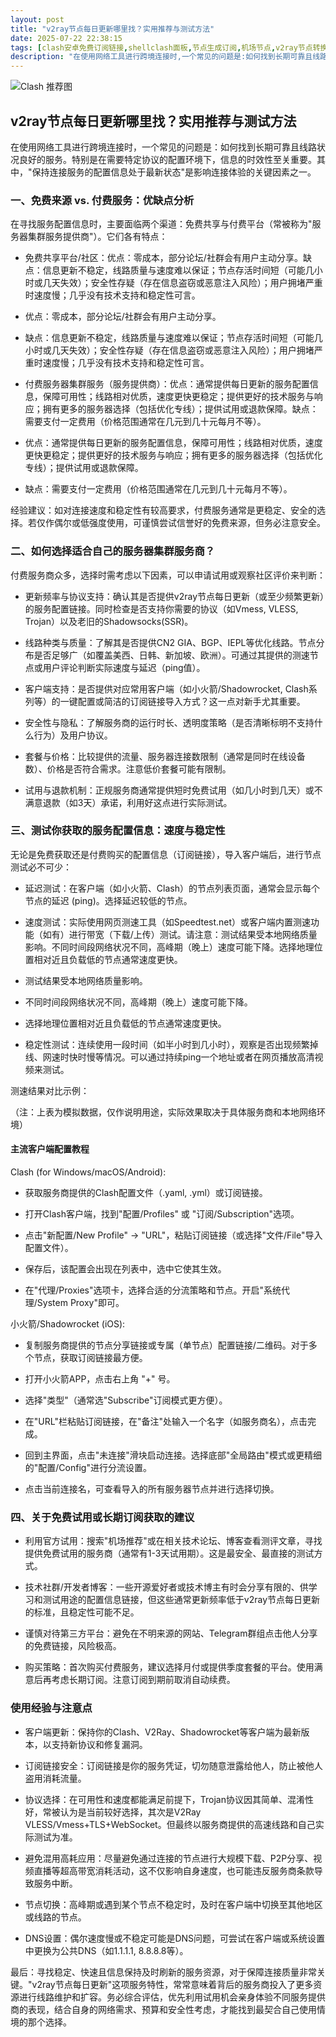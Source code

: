 ```yaml
---
layout: post
title: "v2ray节点每日更新哪里找？实用推荐与测试方法"
date: 2025-07-22 22:38:15
tags: [clash安卓免费订阅链接,shellclash面板,节点生成订阅,机场节点,v2ray节点转换成clash订阅的步骤,clash用法]
description: "在使用网络工具进行跨境连接时,一个常见的问题是:如何找到长期可靠且线路状况良好的服务。特别是在需要特定协议的配置环境下,信息的时效性至关重要。其中,\"保持连接服务的配置信息处于最新状态\"是影响连接体验的关键因素之一。"
---
```


![Clash 推荐图](https://clashjd.github.io/assets/img/clash节点推荐.png)

## v2ray节点每日更新哪里找？实用推荐与测试方法

在使用网络工具进行跨境连接时，一个常见的问题是：如何找到长期可靠且线路状况良好的服务。特别是在需要特定协议的配置环境下，信息的时效性至关重要。其中，"保持连接服务的配置信息处于最新状态"是影响连接体验的关键因素之一。

### 一、免费来源 vs. 付费服务：优缺点分析

在寻找服务配置信息时，主要面临两个渠道：免费共享与付费平台（常被称为"服务器集群服务提供商"）。它们各有特点：

- 免费共享平台/社区：优点：零成本，部分论坛/社群会有用户主动分享。缺点：信息更新不稳定，线路质量与速度难以保证；节点存活时间短（可能几小时或几天失效）；安全性存疑（存在信息盗窃或恶意注入风险）；用户拥堵严重时速度慢；几乎没有技术支持和稳定性可言。

- 优点：零成本，部分论坛/社群会有用户主动分享。

- 缺点：信息更新不稳定，线路质量与速度难以保证；节点存活时间短（可能几小时或几天失效）；安全性存疑（存在信息盗窃或恶意注入风险）；用户拥堵严重时速度慢；几乎没有技术支持和稳定性可言。

- 付费服务器集群服务（服务提供商）：优点：通常提供每日更新的服务配置信息，保障可用性；线路相对优质，速度更快更稳定；提供更好的技术服务与响应；拥有更多的服务器选择（包括优化专线）；提供试用或退款保障。缺点：需要支付一定费用（价格范围通常在几元到几十元每月不等）。

- 优点：通常提供每日更新的服务配置信息，保障可用性；线路相对优质，速度更快更稳定；提供更好的技术服务与响应；拥有更多的服务器选择（包括优化专线）；提供试用或退款保障。

- 缺点：需要支付一定费用（价格范围通常在几元到几十元每月不等）。

经验建议：如对连接速度和稳定性有较高要求，付费服务通常是更稳定、安全的选择。若仅作偶尔或低强度使用，可谨慎尝试信誉好的免费来源，但务必注意安全。

### 二、如何选择适合自己的服务器集群服务商？

付费服务商众多，选择时需考虑以下因素，可以申请试用或观察社区评价来判断：

- 更新频率与协议支持：确认其是否提供v2ray节点每日更新（或至少频繁更新）的服务配置链接。同时检查是否支持你需要的协议（如Vmess, VLESS, Trojan）以及老旧的Shadowsocks(SSR)。

- 线路种类与质量：了解其是否提供CN2 GIA、BGP、IEPL等优化线路。节点分布是否足够广（如覆盖美西、日韩、新加坡、欧洲）。可通过其提供的测速节点或用户评论判断实际速度与延迟（ping值）。

- 客户端支持：是否提供对应常用客户端（如小火箭/Shadowrocket, Clash系列等）的一键配置或简洁的订阅链接导入方式？这一点对新手尤其重要。

- 安全性与隐私：了解服务商的运行时长、透明度策略（是否清晰标明不支持什么行为）及用户协议。

- 套餐与价格：比较提供的流量、服务器连接数限制（通常是同时在线设备数）、价格是否符合需求。注意低价套餐可能有限制。

- 试用与退款机制：正规服务商通常提供短时免费试用（如几小时到几天）或不满意退款（如3天）承诺，利用好这点进行实际测试。

### 三、测试你获取的服务配置信息：速度与稳定性

无论是免费获取还是付费购买的配置信息（订阅链接），导入客户端后，进行节点测试必不可少：

- 延迟测试：在客户端（如小火箭、Clash）的节点列表页面，通常会显示每个节点的延迟 (ping)。选择延迟较低的节点。

- 速度测试：实际使用网页测速工具（如Speedtest.net）或客户端内置测速功能（如有）进行带宽（下载/上传）测试。请注意：测试结果受本地网络质量影响。不同时间段网络状况不同，高峰期（晚上）速度可能下降。选择地理位置相对近且负载低的节点通常速度更快。

- 测试结果受本地网络质量影响。

- 不同时间段网络状况不同，高峰期（晚上）速度可能下降。

- 选择地理位置相对近且负载低的节点通常速度更快。

- 稳定性测试：连续使用一段时间（如半小时到几小时），观察是否出现频繁掉线、网速时快时慢等情况。可以通过持续ping一个地址或者在网页播放高清视频来测试。

测速结果对比示例：

（注：上表为模拟数据，仅作说明用途，实际效果取决于具体服务商和本地网络环境）

#### 主流客户端配置教程

Clash (for Windows/macOS/Android):

- 获取服务商提供的Clash配置文件（.yaml, .yml）或订阅链接。

- 打开Clash客户端，找到"配置/Profiles" 或 "订阅/Subscription"选项。

- 点击"新配置/New Profile" -> "URL"，粘贴订阅链接（或选择"文件/File"导入配置文件）。

- 保存后，该配置会出现在列表中，选中它使其生效。

- 在"代理/Proxies"选项卡，选择合适的分流策略和节点。开启"系统代理/System Proxy"即可。

小火箭/Shadowrocket (iOS):

- 复制服务商提供的节点分享链接或专属（单节点）配置链接/二维码。对于多个节点，获取订阅链接最方便。

- 打开小火箭APP，点击右上角 "+" 号。

- 选择"类型"（通常选"Subscribe"订阅模式更方便）。

- 在"URL"栏粘贴订阅链接，在"备注"处输入一个名字（如服务商名），点击完成。

- 回到主界面，点击"未连接"滑块启动连接。选择底部"全局路由"模式或更精细的"配置/Config"进行分流设置。

- 点击当前连接名，可查看导入的所有服务器节点并进行选择切换。

### 四、关于免费试用或长期订阅获取的建议

- 利用官方试用：搜索"机场推荐"或在相关技术论坛、博客查看测评文章，寻找提供免费试用的服务商（通常有1-3天试用期）。这是最安全、最直接的测试方式。

- 技术社群/开发者博客：一些开源爱好者或技术博主有时会分享有限的、供学习和测试用途的配置信息链接，但这些通常更新频率低于v2ray节点每日更新的标准，且稳定性可能不足。

- 谨慎对待第三方平台：避免在不明来源的网站、Telegram群组点击他人分享的免费链接，风险极高。

- 购买策略：首次购买付费服务，建议选择月付或提供季度套餐的平台。使用满意后再考虑长期订阅。注意订阅到期前取消自动续费。

### 使用经验与注意点

- 客户端更新：保持你的Clash、V2Ray、Shadowrocket等客户端为最新版本，以支持新协议和修复漏洞。

- 订阅链接安全：订阅链接是你的服务凭证，切勿随意泄露给他人，防止被他人盗用消耗流量。

- 协议选择：在可用性和速度都能满足前提下，Trojan协议因其简单、混淆性好，常被认为是当前较好选择，其次是V2Ray VLESS/Vmess+TLS+WebSocket。但最终以服务商提供的高速线路和自己实际测试为准。

- 避免混用高耗应用：尽量避免通过连接的节点进行大规模下载、P2P分享、视频直播等超高带宽消耗活动，这不仅影响自身速度，也可能违反服务商条款导致服务中断。

- 节点切换：高峰期或遇到某个节点不稳定时，及时在客户端中切换至其他地区或线路的节点。

- DNS设置：偶尔速度慢或不稳定可能是DNS问题，可尝试在客户端或系统设置中更换为公共DNS（如1.1.1.1, 8.8.8.8等）。

最后：寻找稳定、快速且信息保持及时刷新的服务资源，对于保障连接质量非常关键。"v2ray节点每日更新"这项服务特性，常常意味着背后的服务商投入了更多资源进行线路维护和扩容。务必综合评估，优先利用试用机会亲身体验不同服务提供商的表现，结合自身的网络需求、预算和安全性考虑，才能找到最契合自己使用情境的那个选择。